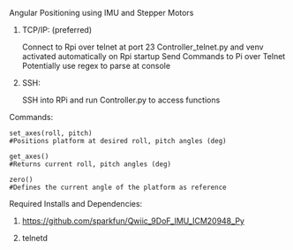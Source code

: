 Angular Positioning using IMU and Stepper Motors


1. TCP/IP: (preferred)

    Connect to Rpi over telnet at port 23
    Controller_telnet.py and venv activated automatically on Rpi startup
    Send Commands to Pi over Telnet
    Potentially use regex to parse at console


3. SSH:
   
    SSH into RPi and run Controller.py to access functions


Commands:

    set_axes(roll, pitch)
    #Positions platform at desired roll, pitch angles (deg)

    get_axes()
    #Returns current roll, pitch angles (deg)

    zero()
    #Defines the current angle of the platform as reference



Required Installs and Dependencies:

1. https://github.com/sparkfun/Qwiic_9DoF_IMU_ICM20948_Py

2. telnetd
